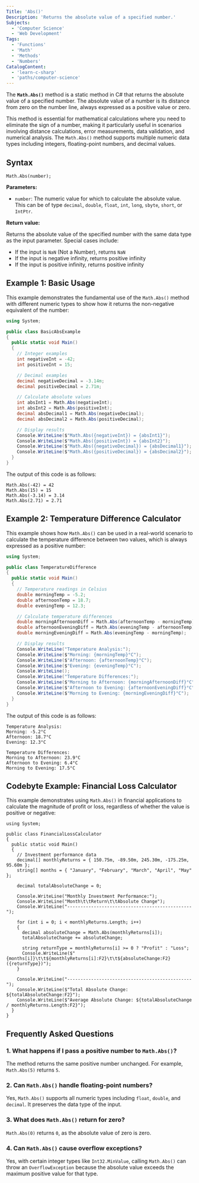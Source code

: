 ```yaml
---
Title: 'Abs()'
Description: 'Returns the absolute value of a specified number.'
Subjects:
  - 'Computer Science'
  - 'Web Development'
Tags:
  - 'Functions'
  - 'Math'
  - 'Methods'
  - 'Numbers'
CatalogContent:
  - 'learn-c-sharp'
  - 'paths/computer-science'
---
```


The **`Math.Abs()`** method is a static method in C# that returns the absolute value of a specified number. The absolute value of a number is its distance from zero on the number line, always expressed as a positive value or zero.

This method is essential for mathematical calculations where you need to eliminate the sign of a number, making it particularly useful in scenarios involving distance calculations, error measurements, data validation, and numerical analysis. The `Math.Abs()` method supports multiple numeric data types including integers, floating-point numbers, and decimal values.

## Syntax

```pseudo
Math.Abs(number);
```

**Parameters:**

- `number`: The numeric value for which to calculate the absolute value. This can be of type `decimal`, `double`, `float`, `int`, `long`, `sbyte`, `short`, or `IntPtr`.

**Return value:**

Returns the absolute value of the specified number with the same data type as the input parameter. Special cases include:

- If the input is `NaN` (Not a Number), returns `NaN`
- If the input is negative infinity, returns positive infinity
- If the input is positive infinity, returns positive infinity

## Example 1: Basic Usage

This example demonstrates the fundamental use of the `Math.Abs()` method with different numeric types to show how it returns the non-negative equivalent of the number:

```cs
using System;

public class BasicAbsExample
{
  public static void Main()
  {
    // Integer examples
    int negativeInt = -42;
    int positiveInt = 15;

    // Decimal examples
    decimal negativeDecimal = -3.14m;
    decimal positiveDecimal = 2.71m;

    // Calculate absolute values
    int absInt1 = Math.Abs(negativeInt);
    int absInt2 = Math.Abs(positiveInt);
    decimal absDecimal1 = Math.Abs(negativeDecimal);
    decimal absDecimal2 = Math.Abs(positiveDecimal);

    // Display results
    Console.WriteLine($"Math.Abs({negativeInt}) = {absInt1}");
    Console.WriteLine($"Math.Abs({positiveInt}) = {absInt2}");
    Console.WriteLine($"Math.Abs({negativeDecimal}) = {absDecimal1}");
    Console.WriteLine($"Math.Abs({positiveDecimal}) = {absDecimal2}");
  }
}
```

The output of this code is as follows:

```shell
Math.Abs(-42) = 42
Math.Abs(15) = 15
Math.Abs(-3.14) = 3.14
Math.Abs(2.71) = 2.71
```

## Example 2: Temperature Difference Calculator

This example shows how `Math.Abs()` can be used in a real-world scenario to calculate the temperature difference between two values, which is always expressed as a positive number:

```cs
using System;

public class TemperatureDifference
{
  public static void Main()
  {
    // Temperature readings in Celsius
    double morningTemp = -5.2;
    double afternoonTemp = 18.7;
    double eveningTemp = 12.3;

    // Calculate temperature differences
    double morningAfternoonDiff = Math.Abs(afternoonTemp - morningTemp);
    double afternoonEveningDiff = Math.Abs(eveningTemp - afternoonTemp);
    double morningEveningDiff = Math.Abs(eveningTemp - morningTemp);

    // Display results
    Console.WriteLine("Temperature Analysis:");
    Console.WriteLine($"Morning: {morningTemp}°C");
    Console.WriteLine($"Afternoon: {afternoonTemp}°C");
    Console.WriteLine($"Evening: {eveningTemp}°C");
    Console.WriteLine();
    Console.WriteLine("Temperature Differences:");
    Console.WriteLine($"Morning to Afternoon: {morningAfternoonDiff}°C");
    Console.WriteLine($"Afternoon to Evening: {afternoonEveningDiff}°C");
    Console.WriteLine($"Morning to Evening: {morningEveningDiff}°C");
  }
}
```

The output of this code is as follows:

```shell
Temperature Analysis:
Morning: -5.2°C
Afternoon: 18.7°C
Evening: 12.3°C

Temperature Differences:
Morning to Afternoon: 23.9°C
Afternoon to Evening: 6.4°C
Morning to Evening: 17.5°C
```

## Codebyte Example: Financial Loss Calculator

This example demonstrates using `Math.Abs()` in financial applications to calculate the magnitude of profit or loss, regardless of whether the value is positive or negative:

```codebyte/csharp
using System;

public class FinancialLossCalculator
{
  public static void Main()
  {
    // Investment performance data
    decimal[] monthlyReturns = { 150.75m, -89.50m, 245.30m, -175.25m, 95.60m };
    string[] months = { "January", "February", "March", "April", "May" };

    decimal totalAbsoluteChange = 0;

    Console.WriteLine("Monthly Investment Performance:");
    Console.WriteLine("Month\t\tReturn\t\tAbsolute Change");
    Console.WriteLine("-----------------------------------------------");

    for (int i = 0; i < monthlyReturns.Length; i++)
    {
      decimal absoluteChange = Math.Abs(monthlyReturns[i]);
      totalAbsoluteChange += absoluteChange;

      string returnType = monthlyReturns[i] >= 0 ? "Profit" : "Loss";
      Console.WriteLine($"{months[i]}\t\t${monthlyReturns[i]:F2}\t\t${absoluteChange:F2} ({returnType})");
    }

    Console.WriteLine("-----------------------------------------------");
    Console.WriteLine($"Total Absolute Change: ${totalAbsoluteChange:F2}");
    Console.WriteLine($"Average Absolute Change: ${totalAbsoluteChange / monthlyReturns.Length:F2}");
  }
}
```

## Frequently Asked Questions

### 1. What happens if I pass a positive number to `Math.Abs()`?

The method returns the same positive number unchanged. For example, `Math.Abs(5)` returns `5`.

### 2. Can `Math.Abs()` handle floating-point numbers?

Yes, `Math.Abs()` supports all numeric types including `float`, `double`, and `decimal`. It preserves the data type of the input.

### 3. What does `Math.Abs()` return for zero?

`Math.Abs(0)` returns `0`, as the absolute value of zero is zero.

### 4. Can `Math.Abs()` cause overflow exceptions?

Yes, with certain integer types like `Int32.MinValue`, calling `Math.Abs()` can throw an `OverflowException` because the absolute value exceeds the maximum positive value for that type.
